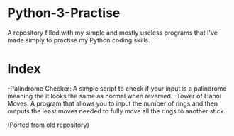 # Python-3-Practise
A repository filled with my simple and mostly useless programs that I've made simply to practise my Python coding skills.

# Index
-Palindrome Checker: A simple script to check if your input is a palindrome meaning the it looks the same as normal when reversed.
-Tower of Hanoi Moves: A program that allows you to input the number of rings and then outputs the least moves needed to fully move all     the rings to another stick.

(Ported from old repository)

